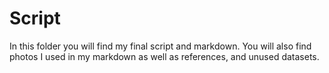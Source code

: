 # Script 

In this folder you will find my final script and markdown. You will also find photos I used in my markdown as well as references, and unused datasets. 
